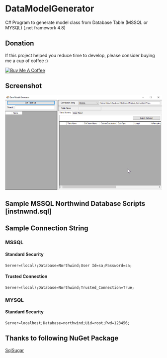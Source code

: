 # DataModelGenerator

C# Program to generate model class from Database Table (MSSQL or MYSQL) (.net framework 4.8)

## Donation

If this project helped you reduce time to develop, please consider buying me a cup of coffee :)

<a href="https://www.buymeacoffee.com/ongyishen" 
target="_blank">
<img src="https://www.buymeacoffee.com/assets/img/custom_images/orange_img.png" 
alt="Buy Me A Coffee" style="height: 41px !important;width: 174px !important;box-shadow: 0px 3px 2px 0px rgba(190, 190, 190, 0.5) !important;-webkit-box-shadow: 0px 3px 2px 0px rgba(190, 190, 190, 0.5) !important;" ></a>

## Screenshot
<img src="https://github.com/ongyishen/DataModelGenerator/blob/main/Sample.gif?raw=true" />

## Sample MSSQL Northwind Database Scripts [instnwnd.sql]

## Sample Connection String
### MSSQL
#### Standard Security
```
Server=(local);Database=Northwind;User Id=sa;Password=sa;
```

#### Trusted Connection
```
Server=(local);Database=Northwind;Trusted_Connection=True;
```

### MYSQL
#### Standard Security
```
Server=localhost;Database=northwind;Uid=root;Pwd=123456;
```

## Thanks to following NuGet Package

[SqlSugar](https://github.com/donet5/SqlSugar)


